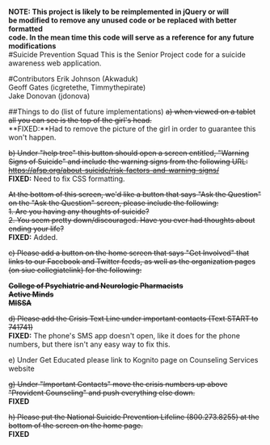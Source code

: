 **NOTE: This project is likely to be reimplemented in jQuery or will**  
**be modified to remove any unused code or be replaced with better formatted**  
**code. In the mean time this code will serve as a reference for any future**  
**modifications**  
#Suicide Prevention Squad
This is the Senior Project code for a suicide awareness web application.

#Contributors
Erik Johnson (Akwaduk)  
Geoff Gates (icgretethe, Timmythepirate)  
Jake Donovan (jdonova)  

##Things to do (list of future implementations)
~~a) when viewed on a tablet all you can see is the top of the girl's head.~~  
**FIXED:**Had to remove the picture of the girl in order to guarantee this won't happen.

~~b) Under "help tree" this button should open a screen entitled, "Warning Signs of Suicide" and include the warning signs from the following URL:   
<https://afsp.org/about-suicide/risk-factors-and-warning-signs/>~~  
**FIXED:** Need to fix CSS formatting.

~~At the bottom of this screen, we'd like a button that says "Ask the Question" on the "Ask the Question" screen, please include the following:~~  
~~1. Are you having any thoughts of suicide?~~  
~~2. You seem pretty down/discouraged. Have you ever had thoughts about ending your life?~~  
**FIXED:** Added.

~~c) Please add a button on the home screen that says "Get Involved" that links to our Facebook and Twitter feeds, as well as the organization pages (on siue collegiatelink) for the following:~~  

~~**College of Psychiatric and Neurologic Pharmacists**~~  
~~**Active Minds**~~  
~~**MISSA**~~  

~~d) Please add the Crisis Text Line under important contacts (Text START to 741741)~~  
**FIXED:** The phone's SMS app doesn't open, like it does for the phone numbers, but there isn't any easy way to fix this.

e) Under Get Educated please link to Kognito page on Counseling Services website

~~g) Under "Important Contacts" move the crisis numbers up above "Provident Counseling" and push everything else down.~~  
**FIXED**

~~h) Please put the National Suicide Prevention Lifeline (800.273.8255) at the bottom of the screen on the home page.~~  
**FIXED**

